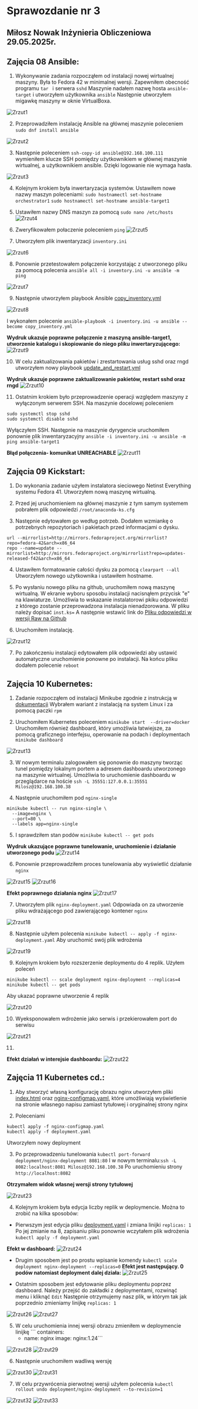# Sprawozdanie nr 3

## Miłosz Nowak Inżynieria Obliczeniowa 29.05.2025r.

## Zajęcia 08 Ansible:

1. Wykonywanie zadania rozpocząłem od instalacji nowej wirtualnej maszyny. Była to Fedora 42 w minimalnej wersji. Zapewniłem obecność programu ```tar ```
i serwera ```sshd```
Maszynie nadałem nazwę hosta ```ansible-target``` i utworzyłem użytkownika ```ansible```
Następnie utworzyłem migawkę maszyny w oknie VirtualBoxa.
 
![Zrzut1](screenshots/Zrzut1.png)

2. Przeprowadziłem instalację Ansible na głównej maszynie poleceniem ```sudo dnf install ansible```

![Zrzut2](screenshots/Zrzut2.png)

3. Następnie poleceniem ```ssh-copy-id ansible@192.168.100.111```
wymieniłem klucze SSH pomiędzy użytkownikiem w głównej maszynie wirtualnej, a użytkownikiem ansible. Dzięki logowanie nie wymaga hasła.

![Zrzut3](screenshots/Zrzut3.png)

4. Kolejnym krokiem była inwertaryzacja systemów. Ustawiłem nowe nazwy maszyn poleceniami:
```sudo hostnamectl set-hostname orchestrator1```
```sudo hostnamectl set-hostname ansible-target1```
5. Ustawiłem nazwy DNS maszyn za pomocą ```sudo nano /etc/hosts```
![Zrzut4](screenshots/Zrzut-A4.jpg)

6. Zweryfikowałem połaczenie poleceniem ```ping```
![Zrzut5](screenshots/Zrzut-A5.jpg)

7. Utworzyłem plik inwentaryzacji ```inventory.ini```

![Zrzut6](screenshots/Zrzut-A6.jpg)


8. Ponownie przetestowałem połączenie korzystając z utworzonego pliku za pomocą polecenia ```ansible all -i inventory.ini -u ansible -m ping```

![Zrzut7](screenshots/Zrzut-A7.png)
 

9. Następnie utworzyłem playbook Ansible [copy_inventory.yml](files/copy_inventory.yml)

![Zrzut8](screenshots/Zrzut-A8.png)

I wykonałem polecenie ```ansible-playbook -i inventory.ini -u ansible --become copy_inventory.yml```

**Wydruk ukazuje poprawne połączenie z maszyną ansible-target1, utworzenie katalogu i skopiowanie do niego pliku inwertaryzującego:**
![Zrzut9](screenshots/Zrzut-A9.png)

10. W celu zaktualizowania pakietów i zrestartowania usług sshd oraz rngd utworzyłem nowy playbook [update_and_restart.yml](files/update_and_restart.yml)

**Wydruk ukazuje poprawne zaktualizowanie pakietów, restart sshd oraz rngd**
![Zrzut10](screenshots/Zrzut-A10.png)

11. Ostatnim krokiem było przeprowadzenie operacji względem maszyny z wyłączonym serwerem SSH. Na maszynie docelowej poleceniem
```
sudo systemctl stop sshd
sudo systemctl disable sshd
```
Wyłączyłem SSH. Następnie na maszynie dyrygencie uruchomiłem ponownie plik inwentaryzacyjny ```ansible -i inventory.ini -u ansible -m ping ansible-target1```

**Błąd połączenia- komunikat UNREACHABLE**
![Zrzut11](screenshots/Zrzut-A11.png)

## Zajęcia 09 Kickstart:

1. Do wykonania zadanie użyłem instalatora sieciowego Netinst Everything systemu Fedora 41. Utworzyłem nową maszynę wirtualną.

2. Przed jej uruchomieniem na głównej maszynie z tym samym systemem pobrałem plik odpowiedzi ```/root/anaconda-ks.cfg```

3. Następnie edytowałem go według potrzeb. Dodałem wzmiankę o potrzebnych repozytoriach i pakietach przed informacjami o dysku.
```
url --mirrorlist=http://mirrors.fedoraproject.org/mirrorlist?repo=fedora-42&arch=x86_64
repo --name=update --mirrorlist=http://mirrors.fedoraproject.org/mirrorlist?repo=updates-released-f42&arch=x86_64
```

4. Ustawiłem formatowanie całości dysku za pomocą ```clearpart --all```
Utworzyłem nowego użytkownika i ustawiłem hostname.

5. Po wysłaniu nowego pliku na github, uruchomiłem nową maszynę wirtualną. W ekranie wyboru sposobu instalacji nacisnąłem przycisk "e" na klawiaturze. Umożliwia to wskazanie instalatorowi pkiku odpowiedzi z którego zostanie przeprowadzona instalacja nienadzorowana.
W pliku należy dopisać ```inst.ks=```
A następnie wstawić link do [Pliku odpowiedzi w wersji Raw na Github](https://raw.githubusercontent.com/InzynieriaOprogramowaniaAGH/MDO2025_INO/refs/heads/MN417158/INO/GCL02/MN417158/Sprawozdanie3/files/anaconda-ks.cfg)

6. Uruchomiłem instalację.

![Zrzut12](screenshots/ZrzutFedora.png)

7. Po zakończeniu instalacji edytowałem plik odpowiedzi aby ustawić automatyczne uruchomienie ponowne po instalacji. Na końcu pliku dodałem polecenie ```reboot```

 
## Zajęcia 10 Kubernetes:

1. Zadanie rozpocząłem od instalacji Minikube zgodnie z instrukcją w [dokumentacji](https://minikube.sigs.k8s.io/docs/start/?arch=%2Flinux%2Fx86-64%2Fstable%2Frpm+package)
Wybrałem wariant z instalacją na system Linux i za pomocą paczki ```rpm```

2. Uruchomiłem Kubernetes poleceniem ```minikube start  --driver=docker```
Uruchomiłem również dashboard, który umożliwia łatwiejsze, za pomocą graficznego interfejsu, operowanie na podach i deploymentach ```minikube dashboard```

![Zrzut13](screenshots/Zrzut5.png)

3. W nowym terminalu zalogowałem się ponownie do maszyny tworząc tunel pomiędzy lokalnym portem a adresem dashboardu utworzonego na maszynie wirtualnej. Umożliwia to uruchomienie dashboardu w przeglądarce na hoście
```ssh -L 35551:127.0.0.1:35551 Milosz@192.168.100.38```

4. Następnie uruchomiłem pod ```nginx-single```
```
minikube kubectl -- run nginx-single \
  --image=nginx \
  --port=80 \
  --labels app=nginx-single
```
5. I sprawdziłem stan podów ```minikube kubectl -- get pods```

**Wydruk ukazujące poprawne tunelowanie, uruchomienie i działanie utworzonego podu**
![Zrzut14](screenshots/Zrzut6.png)

6. Ponownie przeprowadziłem proces tunelowania aby wyświetlić działanie ```nginx```

![Zrzut15](screenshots/Zrzut7.png)
![Zrzut16](screenshots/Zrzut8.png)

**Efekt poprawnego działania nginx**
![Zrzut17](screenshots/Zrzut9.png)

7. Utworzyłem plik ```nginx-deployment.yaml```
Odpowiada on za utworzenie pliku wdrażającego pod zawierającego kontener ```nginx```

![Zrzut18](screenshots/Zrzut10.png)

8. Następnie użyłem polecenia ```minikube kubectl -- apply -f nginx-deployment.yaml```
Aby uruchomić swój plik wdrożenia

![Zrzut19](screenshots/Zrzut11.png)

9. Kolejnym krokiem było rozszerzenie deploymentu do 4 replik. Użyłem poleceń
```
minikube kubectl -- scale deployment nginx-deployment --replicas=4
minikube kubectl -- get pods
```
Aby ukazać poprawne utworzenie 4 replik

![Zrzut20](screenshots/Zrzut12.png)

10. Wyeksponowałem wdrożenie jako serwis i przekierowałem port do serwisu

![Zrzut21](screenshots/Zrzut13.png)

11. 
**Efekt działań w interejsie dashboardu:**
![Zrzut22](screenshots/Zrzut14.png)

## Zajęcia 11 Kubernetes cd.:

1. Aby stworzyć własną konfigurację obrazu nginx utworzyłem pliki [index.html](files/index.html) oraz [nginx-configmap.yaml](files/nginx-configmap.yaml), które umożliwiają wyświetlenie na stronie własnego napisu zamiast tytułowej i oryginalnej strony nginx

2. Poleceniami
```
kubectl apply -f nginx-configmap.yaml
kubectl apply -f deployment.yaml
```
Utworzyłem nowy deployment

3. Po przeprowadzeniu tunelowania ```kubectl port-forward deployment/nginx-deployment 8081:80```
I w nowym terminalu:```ssh -L 8082:localhost:8081 Milosz@192.168.100.38```
Po uruchomieniu strony ```http://localhost:8082```


**Otrzymałem widok własnej wersji strony tytułowej**

![Zrzut23](screenshots/Zrzut16.png)

4. Kolejnym krokiem była edycja liczby replik w deploymencie. Można to zrobić na kilka sposobów:
- Pierwszym jest edycja pliku [deployment.yaml](files/deployment.yaml) i zmiana linijki ```replicas: 1```
Po jej zmianie na 8, zapisaniu pliku ponownie wczytałem plik wdrożenia ```kubectl apply -f deployment.yaml```

**Efekt w dashboard:**
![Zrzut24](screenshots/Zrzut17.png)

- Drugim sposobem jest po prostu wpisanie komendy ```kubectl scale deployment nginx-deployment --replicas=0```
**Efekt jest następujący. 0 podów natomiast deployment dalej działa:**
![Zrzut25](screenshots/Zrzut18.png)

- Ostatnim sposobem jest edytowanie pliku deploymentu poprzez dashboard. Należy przejść do zakładki z deploymentami, rozwinąć menu i kliknąć ```Edit```
Następnie otrzymujemy nasz plik, w którym tak jak poprzednio zmieniamy linijkę ```replicas: 1```

![Zrzut26](screenshots/Zrzut19.png)
![Zrzut27](screenshots/Zrzut20.png)

5. W celu uruchomienia innej wersji obrazu zmieniłem w deploymencie linijkę ```      containers:
      - name: nginx
        image: nginx:1.24```

![Zrzut28](screenshots/Zrzut21.png)
![Zrzut29](screenshots/Zrzut22.png)

6. Następnie uruchomiłem wadliwą wersję

![Zrzut30](screenshots/Zrzut23.png)
![Zrzut31](screenshots/Zrzut24.png)

7. W celu przywrócenia pierwotnej wersji użyłem polecenia ```kubectl rollout undo deployment/nginx-deployment --to-revision=1```

![Zrzut32](screenshots/Zrzut25.png)
![Zrzut33](screenshots/Zrzut26.png)
